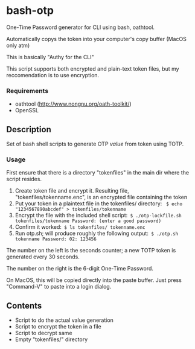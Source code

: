 # bash-otp
One-Time Password generator for CLI using bash, oathtool.

Automatically copys the token into your computer's copy buffer (MacOS only atm)

This is basically "Authy for the CLI"

This script supports both encrypted and plain-text token files, but my reccomendation is to use encryption.

### Requirements

* oathtool (http://www.nongnu.org/oath-toolkit/)
* OpenSSL


## Description

Set of bash shell scripts to generate OTP *value* from token using TOTP.

### Usage

First ensure that there is a directory "tokenfiles" in the main dir where the script resides.

1. Create token file and encrypt it. Resulting file, "tokenfiles/tokenname.enc", is an encrypted file containing the token
  1. Put your token in a plaintext file in the tokenfiles/ directory: ```
$ echo "1234567890abcdef" > tokenfiles/tokenname```
  1. Encrypt the file with the included shell script:```
$ ./otp-lockfile.sh tokenfiles/tokenname
Password: (enter a good password)```
  1. Confirm it worked:```
$ ls tokenfiles/
tokenname.enc```
1. Run otp.sh; will produce roughly the following output:```
$ ./otp.sh tokenname
Password:
02: 123456```

The number on the left is the seconds counter; a new TOTP token is generated every 30 seconds.

The number on the right is the 6-digit One-Time Password.

On MacOS, this will be copied directly into the paste buffer. Just press "Command-V" to paste into a login dialog.


## Contents

* Script to do the actual value generation
* Script to encrypt the token in a file
* Script to decrypt same
* Empty "tokenfiles/" directory

